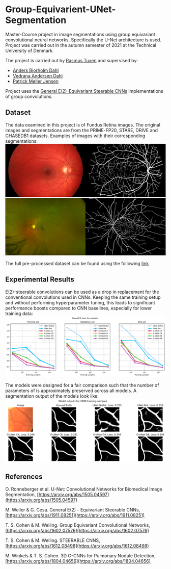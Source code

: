 # Group-Equivarient-UNet-Segmentation
Master-Course project in image segmentations using group equivariant convolutional neural networks. Specifically the U-Net
architecture is used. Project was carried out in the autumn semester of 2021 at the Technical University of Denmark.


The project is carried out by [Rasmus Tuxen](https://github.com/RTuxen) and supervised by:
- [Anders Bjorholm Dahl](https://orbit.dtu.dk/en/persons/anders-bjorholm-dahl)
- [Vedrana Andersen Dahl](https://orbit.dtu.dk/en/persons/vedrana-andersen-dahl)
- [Patrick Møller Jensen](https://orbit.dtu.dk/en/persons/patrick-m%C3%B8ller-jensen)

Project uses the [General E(2)-Equivariant Steerable CNNs](https://github.com/QUVA-Lab/e2cnn) implementations of group convolutions.

## Dataset
The data examined in this project is of Fundus Retina images. The original images and segmentations are from the PRIME-FP20, STARE, DRIVE and CHASEDB1 datasets.
Examples of images with their corresponding segmentations:
![Alt text](experiments/figures/data_image1.png?raw=true "Title")
![Alt text](experiments/figures/data_image2.png?raw=true "Title")

The full pre-processed dataset can be found using the following [link](https://drive.google.com/file/d/178nqFih4HpvjPt4olFQaeLWGIGjfUHIo/view?usp=sharing)

## Experimental Results
E(2)-steerable convolutions can be used as a drop in replacement for the conventional convolutions used in CNNs. Keeping the same training setup and without performing hyperparameter tuning, this leads to significant performance boosts compared to CNN baselines, especially for lower training data:
![Alt text](experiments/figures/Loss.png?raw=true "Title")

The models were designed for a fair comparison such  that the number of parameters of is approximately preserved across all models. A segmentation output of the models look like:
![Alt text](experiments/figures/model_outputs.png?raw=true "Title")


## References
O. Ronneberger et al. U-Net: Convolutional Networks for Biomedical Image Segmentation, [https://arxiv.org/abs/1505.04597](https://arxiv.org/abs/1505.04597)

 
M. Weiler & G. Cesa. General E(2) - Equivariant Steerable CNNs, [https://arxiv.org/abs/1911.08251](https://arxiv.org/abs/1911.08251)

T. S. Cohen & M. Welling. Group Equivariant Convolutional Networks, [https://arxiv.org/abs/1602.07576](https://arxiv.org/abs/1602.07576)

T. S. Cohen & M. Welling. STEERABLE CNNS, [https://arxiv.org/abs/1612.08498](https://arxiv.org/abs/1612.08498)

M. Winkels & T. S. Cohen. 3D G-CNNs for Pulmonary Nodule Detection, [https://arxiv.org/abs/1804.04656](https://arxiv.org/abs/1804.04656)


